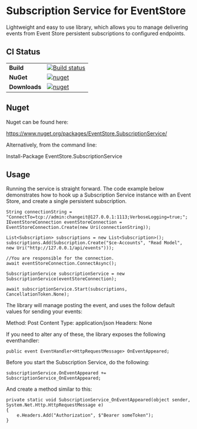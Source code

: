 # Subscription Service for EventStore

Lightweight and easy to use library, which allows you to manage delivering events from Event Store persistent subscriptions to configured endpoints.

## CI Status
|||
| --- | --- |
| **Build** | [![Build status](https://github.com/vmeretail/subscriptionservice/workflows/Release/badge.svg)](https://github.com/vmeretail/subscriptionservice/actions) |
| **NuGet** | [![nuget](https://img.shields.io/nuget/v/EventStore.SubscriptionService.svg)](https://www.nuget.org/packages/EventStore.SubscriptionService/) 
| **Downloads**| [![nuget](https://img.shields.io/nuget/dt/EventStore.SubscriptionService.svg)](https://www.nuget.org/packages/EventStore.SubscriptionService/) |


## Nuget

Nuget can be found here:

https://www.nuget.org/packages/EventStore.SubscriptionService/

Alternatively, from the command line:

Install-Package EventStore.SubscriptionService

## Usage

Running the service is straight forward.
The code example below demonstrates how to hook up a Subscription Service instance with an Event Store, and create a single persistent subscription.

```
String connectionString = "ConnectTo=tcp://admin:changeit@127.0.0.1:1113;VerboseLogging=true;";
IEventStoreConnection eventStoreConnection = EventStoreConnection.Create(new Uri(connectionString));

List<Subscription> subscriptions = new List<Subscription>();
subscriptions.Add(Subscription.Create("$ce-Accounts", "Read Model", new Uri("http://127.0.0.1/api/events")));

//You are responsible for the connection.
await eventStoreConnection.ConnectAsync();

SubscriptionService subscriptionService = new SubscriptionService(eventStoreConnection);

await subscriptionService.Start(subscriptions, CancellationToken.None);
```

The library will manage posting the event, and uses the follow default values for sending your events:

Method: Post
Content Type: application/json
Headers: None

If you need to alter any of these, the library exposes the following eventhandler:

```
public event EventHandler<HttpRequestMessage> OnEventAppeared;
```

Before you start the Subscription Service, do the following:

```
subscriptionService.OnEventAppeared += SubscriptionService_OnEventAppeared;
```

And create a method similar to this:

```
private static void SubscriptionService_OnEventAppeared(object sender, System.Net.Http.HttpRequestMessage e)
{
    e.Headers.Add("Authorization", $"Bearer someToken");
}
```
